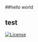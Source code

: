 
##hello world

## test

[![License](https://img.shields.io/badge/license-Adobe-green.svg)](https://opensource.org/licenses/Adobe)

